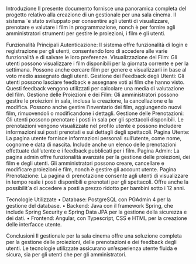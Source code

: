 Introduzione
Il presente documento fornisce una panoramica completa del progetto relativo alla creazione di un gestionale per una sala cinema. Il sistema `e stato sviluppato per consentire agli utenti di visualizzare, prenotare e valutare i film in programmazione, nonch ́e per fornire agli amministratori strumenti per gestire le proiezioni, i film e gli utenti.

Funzionalità Principali
Autenticazione: Il sistema offre funzionalità di login e registrazione per gli utenti, consentendo loro di accedere alle varie funzionalità e di salvare le loro preferenze.
Visualizzazione dei Film: Gli utenti possono visualizzare i film disponibili per la giornata corrente e per la settimana. Possono anche cercare film per genere e visualizzarli in base al voto medio assegnato dagli utenti.
Gestione dei Feedback degli Utenti: Gli utenti possono lasciare feedback e assegnare voti ai film che hanno visto. Questi feedback vengono utilizzati per calcolare una media di valutazione del film.
Gestione delle Proiezioni e dei Film: Gli amministratori possono gestire le proiezioni in sala, inclusa la creazione, la cancellazione e la modifica. Possono anche gestire l’inventario dei film, aggiungendo nuovi film, rimuovendoli o modificandone i dettagli.
Gestione delle Prenotazioni: Gli utenti possono prenotare i posti in sala per gli spettacoli disponibili. Le prenotazioni vengono visualizzate nel profilo utente e possono includere informazioni sui posti prenotati e sui dettagli degli spettacoli.
Pagina Utente: La pagina utente fornisce informazioni personali sull’utente, come nome, cognome e data di nascita. Include anche un elenco delle prenotazioni effettuate dall’utente e i feedback pubblicati per i film.
Pagina Admin: La pagina admin offre funzionalità avanzate per la gestione delle proiezioni, dei film e degli utenti. Gli amministratori possono creare, cancellare e modificare proiezioni e film, nonch ́e gestire gli account utente.
Pagina Prenotazione: La pagina di prenotazione consente agli utenti di visualizzare in tempo reale i posti disponibili e prenotati per gli spettacoli. Offre anche la possibilit`a di accedere a posti a prezzo ridotto per bambini sotto i 12 anni.

Tecnologie Utilizzate
• Database: PostgreSQL con PGAdmin 4 per la gestione del database.
• Backend: Java con il framework Spring, che include Spring Security e Spring Data JPA per la gestione
della sicurezza e dei dati.
• Frontend: Angular, con Typescript, CSS e HTML per la creazione delle interfacce utente.

Conclusioni
Il gestionale per la sala cinema offre una soluzione completa per la gestione delle proiezioni, delle prenotazioni e dei feedback degli utenti. Le tecnologie utilizzate assicurano un’esperienza utente fluida e sicura, sia per gli utenti che per gli amministratori.
